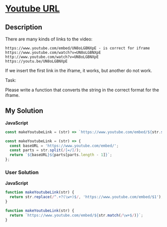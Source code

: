 # [Youtube URL](https://www.codewars.com/kata/58a0697ef636cac09c000014)

## Description

There are many kinds of links to the video:

```
https://www.youtube.com/embed/UN8oLGBNXpE - is correct for iframe
https://www.youtube.com/watch?v=UN8oLGBNXpE
http://www.youtube.com/watch?v=UN8oLGBNXpE
https://youtu.be/UN8oLGBNXpE
```

If we insert the first link in the iframe, it works, but another do not work.

Task:

Please write a function that converts the string in the correct format for the iframe.

## My Solution

**JavaScript**

```js
const makeYoutubeLink = (str) => `https://www.youtube.com/embed/${str.split(/[=/]/).at(-1)}`;
```

```js
const makeYoutubeLink = (str) => {
  const baseURL = 'https://www.youtube.com/embed/';
  const parts = str.split(/[=/]/);
  return `${baseURL}${parts[parts.length - 1]}`;
};
```

### User Solution

**JavaScript**

```js
function makeYoutubeLink(str) {
  return str.replace(/^.+?(\w+)$/, 'https://www.youtube.com/embed/$1');
}
```

```js
function makeYoutubeLink(str) {
  return `https://www.youtube.com/embed/${str.match(/\w+$/)}`;
}
```
